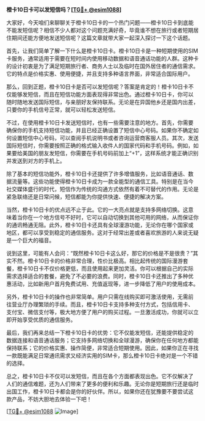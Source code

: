 **橙卡10日卡可以发短信吗？[[TG💪+ @esim1088](https://t.me/s/esim1088)]**

大家好，今天咱们来聊聊关于橙卡10日卡的一个热门问题——橙卡10日卡到底能不能发短信呢？相信不少人都对这个问题充满好奇，毕竟谁不想在旅行或者短期居住期间还能方便地发送短信呢？这篇文章就带大家一起深入探讨一下这个话题。

首先，让我们简单了解一下什么是橙卡10日卡。橙卡10日卡是一种短期使用的SIM卡服务，通常适用于需要在短时间内使用移动数据和语音通话功能的人群。这种卡的设计初衷是为了满足短期旅行者、商务人士以及临时在国外居住者的通信需求。它的特点是价格实惠、使用便捷，并且支持多种语言界面，非常适合国际用户。

那么，回到正题，橙卡10日卡是否可以发短信呢？答案是肯定的！橙卡10日卡不仅能够发短信，而且在短信功能方面表现得非常出色。通过橙卡10日卡，你可以随时随地发送国际短信，与亲朋好友保持联系。无论是在异国他乡还是国内出差，只要你的手机信号正常，就可以轻松发送短信。

不过，在使用橙卡10日卡发送短信时，也有一些需要注意的地方。首先，你需要确保你的手机支持短信功能，并且已经正确设置了短信中心号码。如果你不确定如何设置短信中心号码，可以查阅手机说明书或者咨询运营商客服人员。其次，发送国际短信时，你需要按照正确的格式输入收件人的国家代码和手机号码。例如，如果要给美国的朋友发短信，你需要在手机号码前加上“+1”，这样系统才能正确识别并发送到对方的手机上。

除了基本的短信功能外，橙卡10日卡还提供了许多增值服务，比如语音通话、数据流量等。这些功能使得橙卡10日卡成为一款全能型的通信工具。特别是在当今社交媒体盛行的时代，短信作为传统的沟通方式依然有着不可替代的作用。无论是紧急联络还是日常问候，短信都能为你提供快速、便捷的解决方案。

当然，橙卡10日卡的优点远不止于此。它的一大亮点就是支持多网络切换。这意味着当你在一个地方信号不好时，它可以自动切换到其他可用的网络，从而保证你的通讯畅通无阻。此外，橙卡10日卡还具有全球漫游功能，无论你在哪个国家或地区，都可以享受到稳定的通信服务。这对于经常出差或者喜欢旅游的人来说无疑是一个巨大的福音。

说到这里，可能有人会问：“既然橙卡10日卡这么好，那它的价格是不是很贵？”其实不然。橙卡10日卡的价格非常合理，性价比极高。相比起传统的国际漫游套餐，橙卡10日卡不仅价格更低，而且使用起来更加灵活。你可以根据自己的实际需求选择适合的套餐，避免了不必要的浪费。同时，橙卡10日卡还推出了多种优惠活动，比如新用户首月免费试用、充值返现等，进一步降低了用户的使用成本。

另外，橙卡10日卡的操作也非常简单。用户只需在线购买即可激活使用，无需前往营业厅办理繁琐的手续。而且，橙卡10日卡支持多种支付方式，包括信用卡、支付宝、微信支付等，极大地方便了用户的购买过程。一旦激活成功，你就可以立即开始享受优质的通信服务。

最后，我们再来总结一下橙卡10日卡的优势：它不仅能发短信，还能提供稳定的数据连接和语音通话服务；它支持多网络切换和全球漫游，确保你在任何地方都能保持联系；它的价格实惠、操作简便，非常适合短期使用。因此，如果你正在寻找一款既能满足日常通讯需求又经济实用的SIM卡，那么橙卡10日卡绝对是一个不错的选择。

总之，橙卡10日卡不仅可以发短信，而且在各个方面都表现出色。它不仅解决了人们的通信难题，还为人们带来了更多的便利和乐趣。无论你是短期旅行还是临时出国工作，橙卡10日卡都会是你的好伙伴。所以，如果你还在犹豫要不要尝试这款产品，不妨大胆地去体验一下吧！

[[TG💪+ @esim1088](https://t.me/s/esim1088) ![Image](https://i.postimg.cc/4NQfJmqS/Snipaste-2025-05-13-00-14-12.png)]